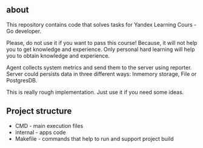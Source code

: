 ## about 

This repository contains code that solves tasks for Yandex Learning Cours - Go developer.

Please, do not use it if you want to pass this course! Because, it will not help you to get knowledge and experience.
Only personal hard learning will help you to obtain knowledge and experience.

Agent collects system metrics and send them to the server using reporter.
Server could persists data in three different ways: Inmemory storage, File or PostgresDB.

This is really rough implementation. Just use it if you need some ideas.

## Project structure
- CMD - main execution files
- internal - apps code
- Makefile - commands that help to run and support project build
